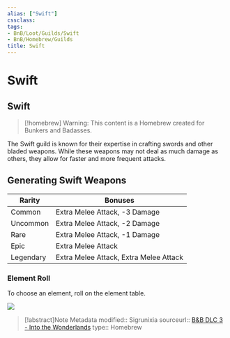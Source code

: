 ```yaml
---
alias: ["Swift"]
cssclass: 
tags:
- BnB/Loot/Guilds/Swift
- BnB/Homebrew/Guilds
title: Swift
---
```


# Swift

## Swift
>[!homebrew]
> Warning: This content is a Homebrew created for Bunkers and Badasses.

The Swift guild is known for their expertise in crafting swords and other bladed weapons. While these weapons may not deal as much damage as others, they allow for faster and more frequent attacks.

## Generating Swift Weapons
| Rarity    | Bonuses                                |
| --------- | -------------------------------------- |
| Common    | Extra Melee Attack, -3 Damage          |
| Uncommon  | Extra Melee Attack, -2 Damage          |
| Rare      | Extra Melee Attack, -1 Damage          |
| Epic      | Extra Melee Attack                     |
| Legendary | Extra Melee Attack, Extra Melee Attack |

### Element Roll
To choose an element, roll on the element table.

![](Elemental-Table.md#^bunkersElemental)

> [!abstract]Note Metadata
> modified:: Sigrunixia
> sourceurl:: [B&B DLC 3 - Into the Wonderlands](https://docs.google.com/document/d/1MLOgrWwcLNTnP9PuXrKiLImy7SUh4hXO8arVUAlmdp0/edit)
> type:: Homebrew